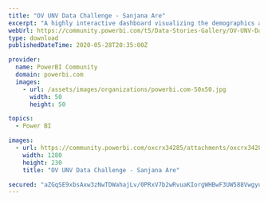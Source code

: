 ```yaml
---
title: "OV UNV Data Challenge - Sanjana Are"
excerpt: "A highly interactive dashboard visualizing the demographics and geographic mobilization of UNV volunteers from 2008-2019."
webUrl: https://community.powerbi.com/t5/Data-Stories-Gallery/OV-UNV-Data-Challenge-Sanjana-Are/m-p/1128166
type: download
publishedDateTime: 2020-05-28T20:35:00Z

provider:
  name: PowerBI Community
  domain: powerbi.com
  images:
    - url: /assets/images/organizations/powerbi.com-50x50.jpg
      width: 50
      height: 50

topics:
  - Power BI

images:
  - url: https://community.powerbi.com/oxcrx34285/attachments/oxcrx34285/DataStoriesGallery/4021/1/1280px-UN_Volunteers_logo.svg.png
    width: 1280
    height: 230
    title: "OV UNV Data Challenge - Sanjana Are"

secured: "aZGqSE9xbsAxw3zNwTDWahajLv/0PRxV7b2wRvuaKIorgWHBwF3UW588Vwgyuuts2qr4gPHfTJcn93h2p0NznXymvfDICYOcGtTVX9e2QXJxX72mvM4C4o9LxxOOtrT/2okhwAesPkMMEUpzJ3Vphxn+DzM4VP6dhnKIbSK7VNKLkj7V7D0wZtkR2dJRLxqxXILhJnNfFI3mjTYx2cIyE7B9DiDBi6mVyDX8KfYPK+tHfPLtI1bVpyRPrLEBeDsdMAqGcjWtrECvzoZgxklR4cYouhFCml74XTtt4qMZESaPU7mLYvsG+xArdx3guvZ1h52VqX2EfTM4E7oqNuUF7QsqHAPOlA3YtWqsAnp8/DlqBqZ+4OQUIaWJUFxODE2O;gQw01UcU4i5xdBkSN9oANw=="
---
```


